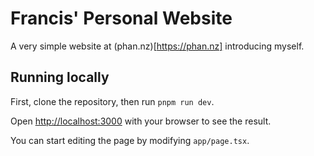 # Francis' Personal Website

A very simple website at (phan.nz)[https://phan.nz] introducing myself.

## Running locally

First, clone the repository, then run `pnpm run dev`.

Open [http://localhost:3000](http://localhost:3000) with your browser to see the result.

You can start editing the page by modifying `app/page.tsx`.

